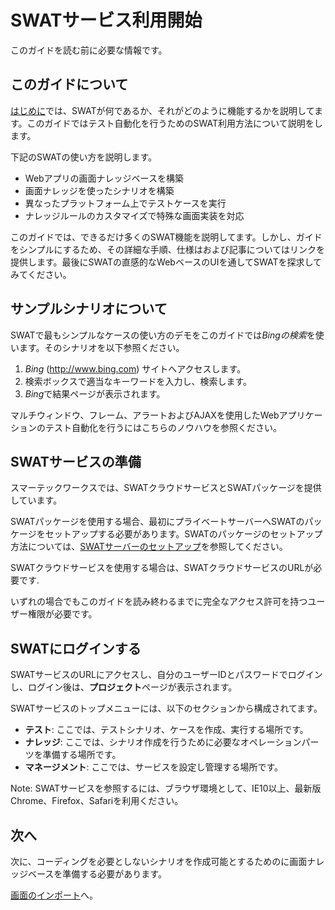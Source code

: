 SWATサービス利用開始
===

このガイドを読む前に必要な情報です。

このガイドについて
---

[はじめに](index.md)では、SWATが何であるか、それがどのように機能するかを説明してます。このガイドではテスト自動化を行うためのSWAT利用方法について説明をします。

下記のSWATの使い方を説明します。

* Webアプリの画面ナレッジベースを構築
* 画面ナレッジを使ったシナリオを構築
* 異なったプラットフォーム上でテストケースを実行
* ナレッジルールのカスタマイズで特殊な画面実装を対応

このガイドでは、できるだけ多くのSWAT機能を説明してます。しかし、ガイドをシンプルにするため、その詳細な手順、仕様はおよび記事についてはリンクを提供します。最後にSWATの直感的なWebベースのUIを通してSWATを探求してみてください。

サンプルシナリオについて
---

SWATで最もシンプルなケースの使い方のデモをこのガイドでは*Bingの検索*を使います。そのシナリオを以下参照ください。

1. *Bing* (http://www.bing.com) サイトへアクセスします。
2. 検索ボックスで適当なキーワードを入力し、検索します。
3. *Bing*で結果ページが表示されます。

マルチウィンドウ、フレーム、アラートおよびAJAXを使用したWebアプリケーションのテスト自動化を行うにはこちらのノウハウを参照ください。

SWATサービスの準備
---

スマーテックワークスでは、SWATクラウドサービスとSWATパッケージを提供しています。

SWATパッケージを使用する場合、最初にプライベートサーバーへSWATのパッケージをセットアップする必要があります。SWATのパッケージのセットアップ方法については、[SWATサーバーのセットアップ](setup_swat.md)を参照してください。

SWATクラウドサービスを使用する場合は、SWATクラウドサービスのURLが必要です.

いずれの場合でもこのガイドを読み終わるまでに完全なアクセス許可を持つユーザー権限が必要です。

SWATにログインする
---

SWATサービスのURLにアクセスし、自分のユーザーIDとパスワードでログインし、ログイン後は、**プロジェクト**ページが表示されます。

SWATサービスのトップメニューには、以下のセクションから構成されてます。

* **テスト**: ここでは、テストシナリオ、ケースを作成、実行する場所です。
* **ナレッジ**: ここでは、シナリオ作成を行うために必要なオペレーションパーツを準備する場所です。
* **マネージメント**: ここでは、サービスを設定し管理する場所です。

Note: SWATサービスを参照するには、ブラウザ環境として、IE10以上、最新版Chrome、Firefox、Safariを利用ください。

次へ
----

次に、コーディングを必要としないシナリオを作成可能とするためのに画面ナレッジベースを準備する必要があります。

[画面のインポート](guide_knowledge.md)へ。